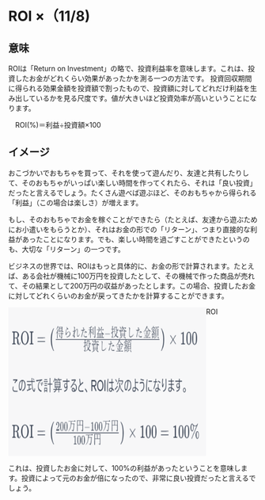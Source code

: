 # ROI ×（11/8)

## 意味
ROIは「Return on Investment」の略で、投資利益率を意味します。これは、投資したお金がどれくらい効果があったかを測る一つの方法です。
投資回収期間に得られる効果金額を投資額で割ったもので、投資額に対してどれだけ利益を生み出しているかを見る尺度です。値が大きいほど投資効率が高いということになります。

　ROI(%)＝利益÷投資額×100
## イメージ
おこづかいでおもちゃを買って、それを使って遊んだり、友達と共有したりして、そのおもちゃがいっぱい楽しい時間を作ってくれたら、それは「良い投資」だったと言えるでしょう。たくさん遊べば遊ぶほど、そのおもちゃから得られる「利益」（この場合は楽しさ）が増えます。

もし、そのおもちゃでお金を稼ぐことができたら（たとえば、友達から遊ぶためにお小遣いをもらうとか）、それはお金の形での「リターン」、つまり直接的な利益があったことになります。でも、楽しい時間を過ごすことができたというのも、大切な「リターン」の一つです。

ビジネスの世界では、ROIはもっと具体的に、お金の形で計算されます。たとえば、ある会社が機械に100万円を投資したとして、その機械で作った商品が売れて、その結果として200万円の収益があったとします。この場合、投資したお金に対してどれくらいのお金が戻ってきたかを計算することができます。

<p><img src="screenshot2023-11-06 080137.png" height="300" width="400" alt="ROI画像" align="top" >ROI</p>

これは、投資したお金に対して、100%の利益があったということを意味します。投資によって元のお金が倍になったので、非常に良い投資だったと言えるでしょう。